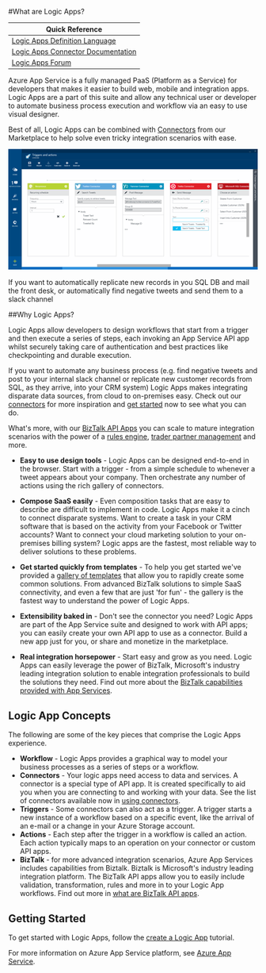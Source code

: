 <properties 
	pageTitle="What are Logic Apps?" 
	description="Learn more about App Service Logic Apps" 
	authors="kevinlam1" 
	manager="dwrede" 
	editor="" 
	services="app-service\logic" 
	documentationCenter=""/>

<tags
	ms.service="app-service-logic"
	ms.workload="na"
	ms.tgt_pltfrm="na"
	ms.devlang="na"
	ms.topic="article"
	ms.date="10/08/2015"
	ms.author="klam"/>

#What are Logic Apps?

| Quick Reference |
| --------------- |
| [Logic Apps Definition Language](https://msdn.microsoft.com/library/azure/dn948512.aspx?f=255&MSPPError=-2147217396) |
| [Logic Apps Connector Documentation](https://azure.microsoft.com/documentation/articles/app-service-logic-connectors-list/) |
| [Logic Apps Forum](https://social.msdn.microsoft.com/Forums/en-US/home?forum=azurelogicapps) |

Azure App Service is a fully managed PaaS (Platform as a Service) for developers that makes it easier to build web, mobile and integration apps. Logic Apps are a part of this suite and allow any technical user or developer to automate business process execution and workflow via an easy to use visual designer.

Best of all, Logic Apps can be combined with [Connectors][connectors] from our Marketplace to help solve even tricky integration scenarios with ease.

![Flow app designer](./media/app-service-logic-what-are-logic-apps/Designer.png)

If you want to automatically replicate new records in you SQL DB and mail the front desk, or  automatically find negative tweets and send them to a slack channel 

##Why Logic Apps?

Logic Apps allow developers to design workflows that start from a trigger and then execute a series of steps, each invoking an App Service API app whilst securely taking care of authentication and best practices like checkpointing and durable execution.

If you want to automate any business process (e.g. find negative tweets and post to your internal slack channel or replicate new customer records from SQL, as they arrive, into your CRM system) Logic Apps makes integrating disparate data sources, from cloud to on-premises easy. Check out our [connectors][connectors] for more inspiration and [get started][create] now to see what you can do. 

What's more, with our [BizTalk API Apps][biztalk] you can scale to mature integration scenarios with the power of a [rules engine][rules], [trader partner management][tpm] and more.

- **Easy to use design tools** - Logic Apps can be designed end-to-end in the browser. Start with a trigger - from a simple schedule to whenever a tweet appears about your company. Then orchestrate any number of actions  using the rich gallery of connectors.

- **Compose SaaS easily** - Even composition tasks that are easy to describe are difficult to implement in code. Logic Apps make it a cinch to connect disparate systems. Want to create a task in your CRM software that is based on the activity from your Facebook or Twitter accounts? Want to connect your cloud marketing solution to your on-premises billing system? Logic apps are the fastest, most reliable way to deliver solutions to these problems.

- **Get started quickly from templates** - To help you get started we've provided a [gallery of templates][templates] that allow you to rapidly create some common solutions. From advanced BizTalk solutions to simple SaaS connectivity, and even a few that are just 'for fun' - the gallery is the fastest way to understand the power of Logic Apps.

- **Extensibility baked in** - Don't see the connector you need? Logic Apps are part of the App Service suite and designed to work with API apps; you can easily create your own API app to use as a connector. Build a new app just for you, or share and monetize in the marketplace.

- **Real integration horsepower** - Start easy and grow as you need. Logic Apps can easily leverage the power of BizTalk, Microsoft's industry leading integration solution to enable integration professionals to build the solutions they need. Find out more about the [BizTalk capabilities provided with App Services][biztalk].

## Logic App Concepts

The following are some of the key pieces that comprise the Logic Apps experience. 

- **Workflow** - Logic Apps provides a graphical way to model your business processes as a series of steps or a workflow.
- **Connectors** - Your logic apps need access to data and services. A connector is a special type of API app. It is created specifically to aid you when you are connecting to and working with your data. See the list of connectors available now in [using connectors][connectors].
- **Triggers** - Some connectors can also act as a trigger. A trigger starts a new instance of a workflow based on a specific event, like the arrival of an e-mail or a change in your Azure Storage account.
-  **Actions** - Each step after the trigger in a workflow is called an action. Each action typically maps to an operation on your connector or custom API apps.
- **BizTalk** - for more advanced integration scenarios, Azure App Services includes capabilities from Biztalk. Biztalk is Microsoft's industry leading integration platform. The BizTalk API apps allow you to easily include validation, transformation, rules and more in to your Logic App workflows. Find out more in [what are BizTalk API apps][biztalk].

## Getting Started

To get started with Logic Apps, follow the [create a Logic App][create] tutorial.

For more information on Azure App Service platform, see [Azure App Service][appservice].

[biztalk]: app-service-logic-what-are-biztalk-api-apps.md
[appservice]: ../app-service/app-service-value-prop-what-is.md
[create]: app-service-logic-create-a-logic-app.md
[connectors]: app-service-logic-connectors-list.md
[tpm]: app-service-logic-create-a-trading-partner-agreement.md
[rules]: app-service-logic-use-biztalk-rules.md
[templates]: app-service-logic-use-logic-app-templates.md
 
